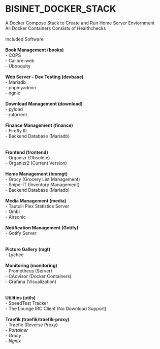 # BISINET_DOCKER_STACK
A Docker Compose Stack to Create and Run Home Server Enviornment<br/>
All Docker Containers Consists of Healthchecks
<br/><br/>
Included Software
<br/><br/>
<b>Book Management (books)</b><br/>
	- COPS<br/>
	- Calibre-web<br/>
	- Ubooquity<br/>
<br/>
<b>Web Server - Dev Testing (devbase)</b><br/>
	- Mariadb<br/>
	- phpmyadmin<br/>
	- ngnix<br/>
<br/>
<b>Download Management (download)</b><br/>
	- pyload<br/>
	- rutorrent<br/>
<br/>
<b>Finance Management (finance)</b><br/>
	- Firefly III<br/>
	- Backend Database (Mariadb)<br/>
<br/>	
<b>Frontend (frontend)</b><br/>
	- Organizr (Obsolete)<br/>
	- Organizr2 (Current Version) <br/>
<br/>
<b>Home Management (hmmgt)</b><br/>
	- Grocy (Grocery List Management)<br/>
	- Snipe-IT (Inventory Management)<br/>
	- Backend Database (Mariadb)<br/>
<br/>
<b>Media Management (media)</b><br/>
	- Tautulli Plex Statistics Server<br/>
	- Ombi<br/>
	- Airsonic<br/>
<br/>
<b>Notification Management (Gotify)</b><br/>
	- Gotify Server<br/>
<br/>	
<b>Picture Gallery (mgt)</b><br/>
	- Lychee<br/>
<br/>
<b>Monitoring (monitoring)</b><br/>
	- Prometheus (Server)<br/>
	- CAdvisor (Docker Containers)<br/>
	- Grafana (Visualization)<br/>
<br/>	
<b>Utilities (utils)</b><br/>
	- SpeedTest Tracker<br/>
	- The Lounge IRC Client (No Download Support)<br/>
<br/>
<b>Traefik (traefik/traefik-proxy)</b><br/>
	- Traefix (Reverse Proxy)<br/>
		<i>- Portainer</i><br/>
		<i>- Grocy</i><br/>
		<i>- Ngnix</i><br/>
<br/>

	
